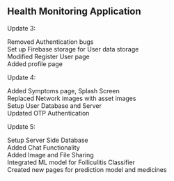 ## Health Monitoring Application

Update 3:
  
Removed Authentication bugs  
Set up Firebase storage for User data storage  
Modified Register User page  
Added profile page  
  
Update 4:
  
Added Symptoms page, Splash Screen  
Replaced Network images with asset images  
Setup User Database and Server  
Updated OTP Authentication  
  
Update 5:
  
Setup Server Side Database  
Added Chat Functionality  
Added Image and File Sharing  
Integrated ML model for Folliculitis Classifier  
Created new pages for prediction model and medicines  